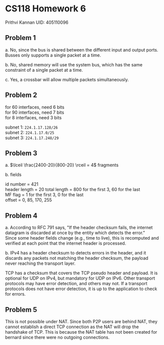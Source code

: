 # CS118 Homework 6

Prithvi Kannan
UID: 405110096

## Problem 1

a. No, since the bus is shared between the different input and output ports. Busses only supports a single packet at a time.

b. No, shared memory will use the system bus, which has the same constraint of a single packet at a time.

c. Yes, a crossbar will allow multiple packets simultaneously.

## Problem 2

for 60 interfaces, need 6 bits \
for 90 interfaces, need 7 bits \
for 8 interfaces, need 3 bits

subnet 1: `224.1.17.128/26` \
subnet 2: `224.1.17.0/25` \
subnet 3: `224.1.17.248/29` 

## Problem 3

a. $\lceil \frac{2400-20}{800-20} \rceil = 4$ fragments

b. fields 

id number = 421 \
header length = 20
total length = 800 for the first 3, 60 for the last \
MF flag = 1 for the first 3, 0 for the last \
offset = 0, 85, 170, 255

## Problem 4

a. According to RFC 791 says, "If the header checksum fails, the internet datagram is discarded at once by the entity which detects the error." \
Since some header fields change (e.g., time to live), this is recomputed and verified at each point that the internet header is processed. 

b. IPv4 has a header checksum to detects errors in the header, and it discards any packets not matching the header checksum, the payload never reaching the transport layer. 

TCP has a checksum that covers the TCP pseudo header and payload. It is optional for UDP on IPv4, but mandatory for UDP on IPv6. Other transport protocols may have error detection, and others may not. If a transport protocols does not have error detection, it is up to the application to check for errors.

## Problem 5

This is not possible under NAT. Since
both P2P users are behind NAT, they cannot establish a direct TCP connection as the NAT will drop the handshake of TCP. This is because the NAT table has not been created for bernard since there were no outgoing connections.
